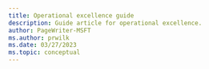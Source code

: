 ```yaml
---
title: Operational excellence guide
description: Guide article for operational excellence.
author: PageWriter-MSFT
ms.author: prwilk
ms.date: 03/27/2023
ms.topic: conceptual
---
```

